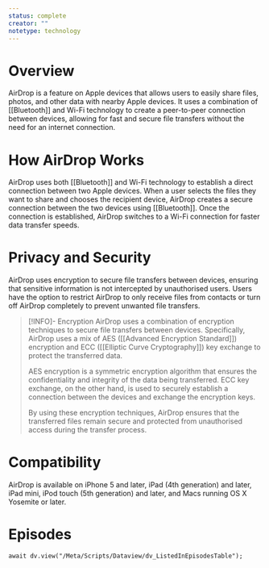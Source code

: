 ```yaml
---
status: complete
creator: ""
notetype: technology
---
```

# Overview
AirDrop is a feature on Apple devices that allows users to easily share files, photos, and other data with nearby Apple devices. It uses a combination of [[Bluetooth]] and Wi-Fi technology to create a peer-to-peer connection between devices, allowing for fast and secure file transfers without the need for an internet connection.

# How AirDrop Works
AirDrop uses both [[Bluetooth]] and Wi-Fi technology to establish a direct connection between two Apple devices. When a user selects the files they want to share and chooses the recipient device, AirDrop creates a secure connection between the two devices using [[Bluetooth]]. Once the connection is established, AirDrop switches to a Wi-Fi connection for faster data transfer speeds.

# Privacy and Security
AirDrop uses encryption to secure file transfers between devices, ensuring that sensitive information is not intercepted by unauthorised users. Users have the option to restrict AirDrop to only receive files from contacts or turn off AirDrop completely to prevent unwanted file transfers.

> [!INFO]- Encryption
> AirDrop uses a combination of encryption techniques to secure file transfers between devices. Specifically, AirDrop uses a mix of AES ([[Advanced Encryption Standard]]) encryption and ECC ([[Elliptic Curve Cryptography]]) key exchange to protect the transferred data.
>
> AES encryption is a symmetric encryption algorithm that ensures the confidentiality and integrity of the data being transferred. ECC key exchange, on the other hand, is used to securely establish a connection between the devices and exchange the encryption keys.
>
> By using these encryption techniques, AirDrop ensures that the transferred files remain secure and protected from unauthorised access during the transfer process.

# Compatibility
AirDrop is available on iPhone 5 and later, iPad (4th generation) and later, iPad mini, iPod touch (5th generation) and later, and Macs running OS X Yosemite or later.

# Episodes
```dataviewjs
await dv.view("/Meta/Scripts/Dataview/dv_ListedInEpisodesTable");
```
